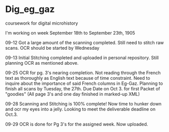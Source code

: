 # Dig_eg_gaz
coursework for digital microhistory

I'm working on week September 18th to September 23th, 1905

09-12
Got a large amount of the scanning completed. Still need to stitch raw scans. OCR should be started by Wednesday

09-13 
Initial Stitching completed and uploaded in personal repository. Still planning OCR as mentioned above.

09-25
OCR for pg. 3's nearing completion. Not reading through the French text as thoroughly as English text because of time constraint. Need to inquire about the importance of said French columns in Eg-Gaz. Planning to finish all scans by Tuesday, the 27th. Due Date on Oct 3. for first Packet of "goodies" (All page 3's and one day finished in marked-up XML)

09-28
Scanning and Stitching is 100% complete! Now time to hunker down and ocr my eyes into a jelly. Looking to meet the deliverable deadline on Oct.3.

09-29
OCR is done for Pg 3's for the assigned week. Now uploaded.

